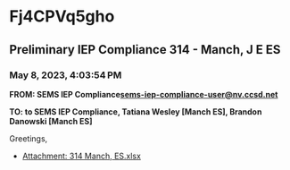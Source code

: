 # Fj4CPVq5gho
## Preliminary IEP Compliance 314 - Manch, J E ES
### May 8, 2023, 4:03:54 PM
**FROM: SEMS IEP Compliance<sems-iep-compliance-user@nv.ccsd.net>**

**TO: to SEMS IEP Compliance, Tatiana Wesley [Manch ES], Brandon Danowski [Manch ES]**


Greetings, 





* [Attachment: 314 Manch, ES.xlsx](Fj4CPVq5gho-attachment-1.xlsx)
